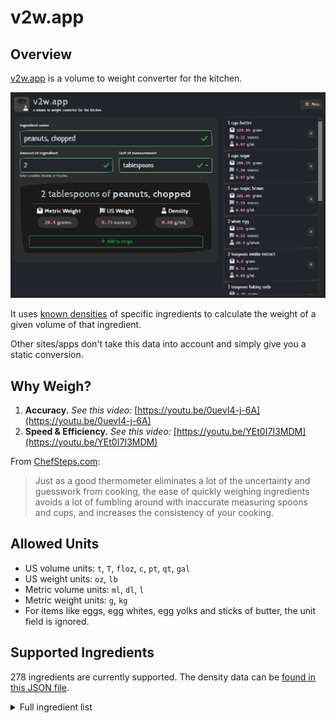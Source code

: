 # v2w.app

## Overview

[v2w.app](https://v2w.app) is a volume to weight converter for the kitchen.

![Screenshot of the app](./public/screenshot.png)

It uses [known densities](http://blog.khymos.org/wp-content/2014/01/volume-weight-conversion-v2.xlsm) of specific ingredients to calculate the weight of a given volume of that ingredient.

Other sites/apps don't take this data into account and simply give you a static conversion.

## Why Weigh?

1. **Accuracy.** _See this video:_ [https://youtu.be/0uevI4-j-6A](https://youtu.be/0uevI4-j-6A)
2. **Speed & Efficiency.** _See this video:_ [https://youtu.be/YEt0I7I3MDM](https://youtu.be/YEt0I7I3MDM)

From [ChefSteps.com](https://www.chefsteps.com/activities/what-you-ll-need-scale):

> Just as a good thermometer eliminates a lot of the uncertainty and guesswork from cooking, the ease of quickly weighing ingredients avoids a lot of fumbling around with inaccurate measuring spoons and cups, and increases the consistency of your cooking.

## Allowed Units

- US volume units: `t`, `T`, `floz`, `c`, `pt`, `qt`, `gal`
- US weight units: `oz`, `lb`
- Metric volume units: `ml`, `dl`, `l`
- Metric weight units: `g`, `kg`
- For items like eggs, egg whites, egg yolks and sticks of butter, the unit field is ignored.

## Supported Ingredients

278 ingredients are currently supported. The density data can be [found in this JSON file](./src/densities.json).

<details>
  <summary>Full ingredient list</summary>

- allspice, ground
- almonds, ground
- almonds, sliced
- almonds, whole
- anchovies
- anise seed, whole
- apples, dried
- apples, sliced
- apricots, dried
- arrowroot
- arrowroot flour
- bacon fat
- baking powder
- baking soda
- bamboo shoots
- bananas, mashed
- bananas, sliced
- barley flour
- barley, uncooked
- basil, dried
- basil, dried leaves
- bay leaf, crumbled
- beans, dried
- beef, cooked
- beef, raw
- biscuit mix (Bisquick)
- blackberries, raw
- blue corn meal
- blueberries, raw
- bran, unsifted
- brazil nuts, whole
- bread crumbs, fresh
- bread crumbs, packaged
- buckwheat groats
- bulgur, dry
- butter
- butter, stick
- buttermilk
- cabbage, shredded
- cake crumbs, fresh
- candied lemon peel
- candied orange peel
- caraway seed, whole
- cardamom, ground
- carob flour
- carrots, raw, chopped
- carrots, raw, grated
- cashews, oil roasted
- cauliflower fleurets
- cayenne, powder
- celery seed
- cereal, Rice Krispies
- cheese, cheddar, grated
- cheese, colby, grated
- cheese, cottage
- cheese, cream
- cheese, grated parmesan
- cheese, jack, grated
- chervil, dried
- chili powder
- chives, chopped dried
- chives, chopped fresh
- chocolate chips
- chocolate, cocoa powder
- chocolate, grated
- chocolate, melted
- cinnamon, ground
- cloves, ground
- cloves, whole
- cocoa powder
- coconut, shredded
- coffee, ground
- coffee, instant
- coriander seed
- corn, sweet yellow, raw
- cornmeal
- cornstarch (cornflour)
- cracker crumbs
- cranberries, raw, chopped
- cranberries, raw, whole
- cream
- cream of tartar
- cream of wheat
- crisco, melted
- crisco, solid
- cumin seed, whole
- currants
- curry powder
- dates, chopped
- dill seed
- egg
- egg noodles
- egg white
- egg yolk
- egg, beaten
- elderberries, raw
- evaporated milk
- farina
- fat, duck
- fennel seed, whole
- fenugreek seed
- figs, dried
- flour
- flour, plain wheat
- flour, plain wheat - scooped
- flour, plain wheat - spooned
- flour, potato
- flour, rice
- flour, semolina
- flour, whole wheat
- fungus, wood ear
- garlic powder
- garlic, minced
- gelatin
- ginger root, raw
- ginger root, raw, slices
- ginger, crystal
- ginger, fresh
- ginger, ground
- gooseberries, raw
- graham cracker crumbs
- grape nuts
- gumdrops
- gummi bears
- hazelnuts, whole
- honey
- kasha
- ketchup
- lard
- lemon juice
- lemon rind, grated
- lentils
- macaroni, uncooked
- mace, ground
- margarine
- marjoram, dried
- marshmallows, small
- mashed potatoes
- mayonnaise
- milk
- milk, evaporated
- milk, powdered
- millet flour
- molasses
- mulberries, raw
- mushrooms, Chinese black
- mushrooms, chopped
- mushrooms, sliced
- mushrooms, whole
- mustard seed
- mustard seed, ground
- mustard, dry
- mustard, prepared
- nutmeg, ground
- oatmeal, uncooked
- oats, rolled
- oats, steel-cut
- oil, vegetable
- olive oil
- olives, chopped
- onion, chopped
- onion, minced
- onion, sliced
- orange rind, grated
- oregano, dried, ground
- oregano, dried, leaves
- oreo cookies, crushed
- paprika
- paprika powder
- parsley, dried
- parsley, fresh
- pasta, egg noodles
- pasta, macaroni
- peanut butter
- peanuts
- peanuts, chopped
- peanuts, oil roasted
- peas, green, raw
- peas, uncooked
- pecans
- pecans, chopped
- pecans, ground
- pecans, shelled
- pepper, black, ground
- pepper, white, ground
- peppercorns, black
- peppercorns, white
- peppers, chopped chili
- pignolias (pine nuts)
- pistachio nuts, raw
- poppy seeds
- potato flour
- potatoes, cooked diced
- potatoes, mashed
- potatoes, sliced raw
- pumpkin pie spice
- pumpkin, cooked
- quinoa, uncooked
- raisins, seedless, not packed
- raisins, seedless, packed
- raspberries, raw
- rice flour, brown
- rice flour, white
- rice, arborio uncooked
- rice, brown, long-grain, uncooked
- rice, brown, medium-grain, uncooked
- rice, steamed
- rice, uncooked
- rice, uncooked Basmati
- rice, uncooked Jasmin
- rice, white, glutinous, uncooked
- rice, white, short-grain, uncooked
- rice, wild, uncooked
- rosemary, dried
- rosemary, fresh
- rum (40%)
- rye flour, dark
- rye flour, light
- rye flour, medium
- saffron
- sage, ground
- salt, kosher (Morton's)
- salt, table
- scallions (green onions)
- sesame seeds
- shallots
- sour cream
- soy sauce
- soymilk
- spaghetti, uncooked
- spearmint, dried
- spinach, cooked
- split peas
- strawberries, raw, halves
- strawberries, raw, pureed
- sugar
- sugar, brown
- sugar, castor
- sugar, confectioner's
- sugar, granulated
- sugar, powdered
- sultanas
- sunflower seeds, shelled
- sweet potatoes, cooked
- sweet potatoes, raw
- syrup, corn, dark
- syrup, corn, light
- syrups, maple
- tabasco
- tarragon, dried leaves
- tea
- thyme, dried, leaves
- thyme, fresh
- tiger lily blossoms
- tomato paste
- tomato puree
- tomatoes, chopped
- tomatoes, crushed, canned
- tuna, canned
- turmeric, ground
- vanilla extract
- vanilla wafers, crushed
- vinegar, balsamic
- vinegar, cider
- vodka, 40%
- walnuts, chopped
- walnuts, ground
- walnuts, shelled
- water
- wheat flour, whole-grain
- wheat germ
- wild rice
- wine, red
- wine, white
- yeast, active dry
- salt, kosher (Diamond Crystal)
- salt, sea (Maldon)
- fleur de sel
</details>
